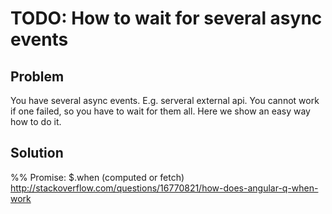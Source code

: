 # TODO: How to wait for several async events

## Problem

You have several async events. E.g. serveral external api. You cannot work if one failed, so you have to wait for them
all. Here we show an easy way how to do it.


## Solution

%% Promise: $.when (computed or fetch) http://stackoverflow.com/questions/16770821/how-does-angular-q-when-work
